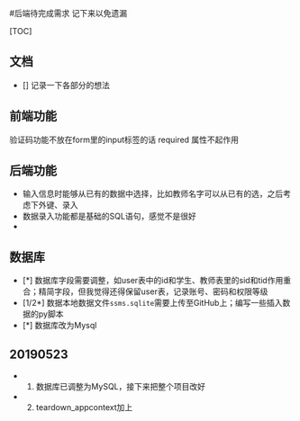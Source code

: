 
#后端待完成需求
记下来以免遗漏

[TOC]

## 文档
- [] 记录一下各部分的想法

## 前端功能
验证码功能不放在form里的input标签的话 required 属性不起作用

## 后端功能
- 输入信息时能够从已有的数据中选择，比如教师名字可以从已有的选，之后考虑下外键、录入
- 数据录入功能都是基础的SQL语句，感觉不是很好
-  

## 数据库
- [*] 数据库字段需要调整，如user表中的id和学生、教师表里的sid和tid作用重合；精简字段，但我觉得还得保留user表，记录账号、密码和权限等级
- [1/2*] 数据本地数据文件`ssms.sqlite`需要上传至GitHub上；编写一些插入数据的py脚本
- [*] 数据库改为Mysql

## 20190523
- 1. 数据库已调整为MySQL，接下来把整个项目改好
- 2. teardown_appcontext加上

